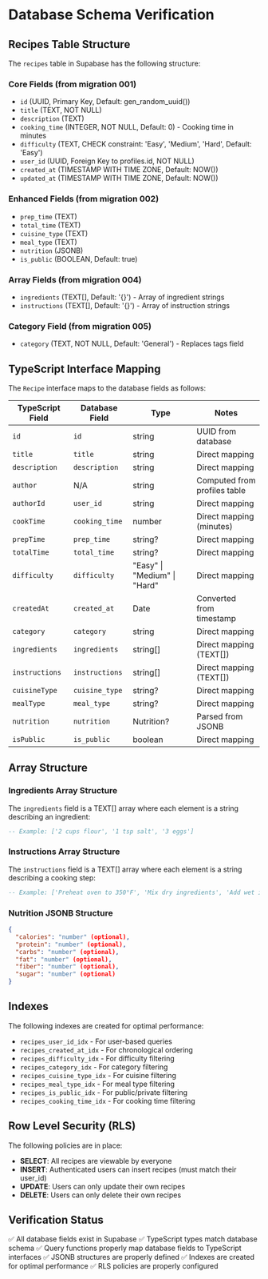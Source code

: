 # Database Schema Verification

## Recipes Table Structure

The `recipes` table in Supabase has the following structure:

### Core Fields (from migration 001)
- `id` (UUID, Primary Key, Default: gen_random_uuid())
- `title` (TEXT, NOT NULL)
- `description` (TEXT)
- `cooking_time` (INTEGER, NOT NULL, Default: 0) - Cooking time in minutes
- `difficulty` (TEXT, CHECK constraint: 'Easy', 'Medium', 'Hard', Default: 'Easy')
- `user_id` (UUID, Foreign Key to profiles.id, NOT NULL)
- `created_at` (TIMESTAMP WITH TIME ZONE, Default: NOW())
- `updated_at` (TIMESTAMP WITH TIME ZONE, Default: NOW())

### Enhanced Fields (from migration 002)
- `prep_time` (TEXT)
- `total_time` (TEXT)
- `cuisine_type` (TEXT)
- `meal_type` (TEXT)
- `nutrition` (JSONB)
- `is_public` (BOOLEAN, Default: true)

### Array Fields (from migration 004)
- `ingredients` (TEXT[], Default: '{}') - Array of ingredient strings
- `instructions` (TEXT[], Default: '{}') - Array of instruction strings

### Category Field (from migration 005)
- `category` (TEXT, NOT NULL, Default: 'General') - Replaces tags field

## TypeScript Interface Mapping

The `Recipe` interface maps to the database fields as follows:

| TypeScript Field | Database Field | Type | Notes |
|------------------|----------------|------|-------|
| `id` | `id` | string | UUID from database |
| `title` | `title` | string | Direct mapping |
| `description` | `description` | string | Direct mapping |
| `author` | N/A | string | Computed from profiles table |
| `authorId` | `user_id` | string | Direct mapping |
| `cookTime` | `cooking_time` | number | Direct mapping (minutes) |
| `prepTime` | `prep_time` | string? | Direct mapping |
| `totalTime` | `total_time` | string? | Direct mapping |
| `difficulty` | `difficulty` | "Easy" \| "Medium" \| "Hard" | Direct mapping |
| `createdAt` | `created_at` | Date | Converted from timestamp |
| `category` | `category` | string | Direct mapping |
| `ingredients` | `ingredients` | string[] | Direct mapping (TEXT[]) |
| `instructions` | `instructions` | string[] | Direct mapping (TEXT[]) |
| `cuisineType` | `cuisine_type` | string? | Direct mapping |
| `mealType` | `meal_type` | string? | Direct mapping |
| `nutrition` | `nutrition` | Nutrition? | Parsed from JSONB |
| `isPublic` | `is_public` | boolean | Direct mapping |

## Array Structure

### Ingredients Array Structure
The `ingredients` field is a TEXT[] array where each element is a string describing an ingredient:
```sql
-- Example: ['2 cups flour', '1 tsp salt', '3 eggs']
```

### Instructions Array Structure
The `instructions` field is a TEXT[] array where each element is a string describing a cooking step:
```sql
-- Example: ['Preheat oven to 350°F', 'Mix dry ingredients', 'Add wet ingredients and stir']
```

### Nutrition JSONB Structure
```json
{
  "calories": "number" (optional),
  "protein": "number" (optional),
  "carbs": "number" (optional),
  "fat": "number" (optional),
  "fiber": "number" (optional),
  "sugar": "number" (optional)
}
```

## Indexes

The following indexes are created for optimal performance:

- `recipes_user_id_idx` - For user-based queries
- `recipes_created_at_idx` - For chronological ordering
- `recipes_difficulty_idx` - For difficulty filtering
- `recipes_category_idx` - For category filtering
- `recipes_cuisine_type_idx` - For cuisine filtering
- `recipes_meal_type_idx` - For meal type filtering
- `recipes_is_public_idx` - For public/private filtering
- `recipes_cooking_time_idx` - For cooking time filtering

## Row Level Security (RLS)

The following policies are in place:

- **SELECT**: All recipes are viewable by everyone
- **INSERT**: Authenticated users can insert recipes (must match their user_id)
- **UPDATE**: Users can only update their own recipes
- **DELETE**: Users can only delete their own recipes

## Verification Status

✅ All database fields exist in Supabase
✅ TypeScript types match database schema
✅ Query functions properly map database fields to TypeScript interfaces
✅ JSONB structures are properly defined
✅ Indexes are created for optimal performance
✅ RLS policies are properly configured
